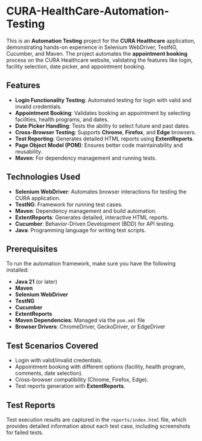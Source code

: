 # CURA-HealthCare-Automation-Testing

This is an **Automation Testing** project for the **CURA Healthcare** application, demonstrating hands-on experience in Selenium WebDriver, TestNG, Cucumber, and Maven. The project automates the **appointment booking** process on the CURA Healthcare website, validating the features like login, facility selection, date picker, and appointment booking.

## Features
- **Login Functionality Testing**: Automated testing for login with valid and invalid credentials.
- **Appointment Booking**: Validates booking an appointment by selecting facilities, health programs, and dates.
- **Date Picker Handling**: Tests the ability to select future and past dates.
- **Cross-Browser Testing**: Supports **Chrome**, **Firefox**, and **Edge** browsers.
- **Test Reporting**: Generates detailed HTML reports using **ExtentReports**.
- **Page Object Model (POM)**: Ensures better code maintainability and reusability.
- **Maven**: For dependency management and running tests.

## Technologies Used
- **Selenium WebDriver**: Automates browser interactions for testing the CURA application.
- **TestNG**: Framework for running test cases.
- **Maven**: Dependency management and build automation.
- **ExtentReports**: Generates detailed, interactive HTML reports.
- **Cucumber**: Behavior-Driven Development (BDD) for API testing.
- **Java**: Programming language for writing test scripts.

## Prerequisites
To run the automation framework, make sure you have the following installed:
- **Java 21** (or later)
- **Maven**
- **Selenium WebDriver**
- **TestNG**
- **Cucumber**
- **ExtentReports**
- **Maven Dependencies**: Managed via the `pom.xml` file
- **Browser Drivers**: ChromeDriver, GeckoDriver, or EdgeDriver

## Test Scenarios Covered
- Login with valid/invalid credentials.
- Appointment booking with different options (facility, health program, comments, date selection).
- Cross-browser compatibility (Chrome, Firefox, Edge).
- Test reports generation with **ExtentReports**.

## Test Reports
Test execution results are captured in the `reports/index.html` file, which provides detailed information about each test case, including screenshots for failed tests.

